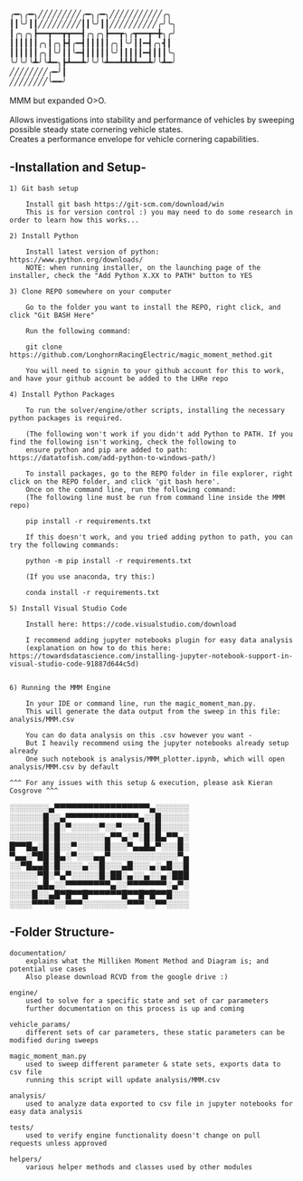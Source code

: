 
╭━╮╭━╮╱╱╱╱╱╱╱╱╱╭━╮╭━╮╱╱╱╱╱╱╱╱╱╱╱╭╮<br />
┃┃╰╯┃┃╱╱╱╱╱╱╱╱╱┃┃╰╯┃┃╱╱╱╱╱╱╱╱╱╱╭╯╰╮<br />
┃╭╮╭╮┣━━┳━━┳┳━━┫╭╮╭╮┣━━┳╮╭┳━━┳━╋╮╭╯<br />
┃┃┃┃┃┃╭╮┃╭╮┣┫╭━┫┃┃┃┃┃╭╮┃╰╯┃┃━┫╭╮┫┃<br />
┃┃┃┃┃┃╭╮┃╰╯┃┃╰━┫┃┃┃┃┃╰╯┃┃┃┃┃━┫┃┃┃╰╮<br />
╰╯╰╯╰┻╯╰┻━╮┣┻━━┻╯╰╯╰┻━━┻┻┻┻━━┻╯╰┻━╯<br />
╱╱╱╱╱╱╱╱╭━╯┃<br />
╱╱╱╱╱╱╱╱╰━━╯<br />
<br />MMM but expanded O>O.<br /><br />
Allows investigations into stability and performance of vehicles by sweeping possible steady state cornering vehicle states.<br />
Creates a performance envelope for vehicle cornering capabilities.


## -Installation and Setup-

    1) Git bash setup

        Install git bash https://git-scm.com/download/win
        This is for version control :) you may need to do some research in order to learn how this works...

    2) Install Python

        Install latest version of python: https://www.python.org/downloads/
        NOTE: when running installer, on the launching page of the installer, check the "Add Python X.XX to PATH" button to YES

    3) Clone REPO somewhere on your computer

        Go to the folder you want to install the REPO, right click, and click "Git BASH Here"

        Run the following command:

        git clone https://github.com/LonghornRacingElectric/magic_moment_method.git

        You will need to signin to your github account for this to work, and have your github account be added to the LHRe repo

    4) Install Python Packages

        To run the solver/engine/other scripts, installing the necessary python packages is required.

        (The following won't work if you didn't add Python to PATH. If you find the following isn't working, check the following to
        ensure python and pip are added to path: https://datatofish.com/add-python-to-windows-path/)
        
        To install packages, go to the REPO folder in file explorer, right click on the REPO folder, and click 'git bash here'.
        Once on the command line, run the following command:
        (The following line must be run from command line inside the MMM repo)
        
        pip install -r requirements.txt

        If this doesn't work, and you tried adding python to path, you can try the following commands:

        python -m pip install -r requirements.txt

        (If you use anaconda, try this:)

        conda install -r requirements.txt

    5) Install Visual Studio Code

        Install here: https://code.visualstudio.com/download

        I recommend adding jupyter notebooks plugin for easy data analysis 
        (explanation on how to do this here: https://towardsdatascience.com/installing-jupyter-notebook-support-in-visual-studio-code-91887d644c5d)


    6) Running the MMM Engine

        In your IDE or command line, run the magic_moment_man.py. 
        This will generate the data output from the sweep in this file: analysis/MMM.csv
        
        You can do data analysis on this .csv however you want -
        But I heavily recommend using the jupyter notebooks already setup already
        One such notebook is analysis/MMM_plotter.ipynb, which will open analysis/MMM.csv by default

    ^^^ For any issues with this setup & execution, please ask Kieran Cosgrove ^^^

░░░░░░░▄▀▀▀▀▀▀▀▀▀▀▀▀▀▀▀▀▀▄░░░░░░<br />
░░░░░░█░░▄▀▀▀▀▀▀▀▀▀▀▀▀▀▄░░█░░░░░<br />
░░░░░░█░█░▀░░░░░▀░░▀░░░░█░█░░░░░<br />
░░░░░░█░█░░░░░░░░▄▀▀▄░▀░█░█▄▀▀▄░<br />
█▀▀█▄░█░█░░▀░░░░░█░░░▀▄▄█▄▀░░░█░<br />
▀▄▄░▀██░█▄░▀░░░▄▄▀░░░░░░░░░░░░▀▄<br />
░░▀█▄▄█░█░░░░▄░░█░░░▄█░░░▄░▄█░░█<br />
░░░░░▀█░▀▄▀░░░░░█░██░▄░░▄░░▄░███<br />
░░░░░▄█▄░░▀▀▀▀▀▀▀▀▄░░▀▀▀▀▀▀▀░▄▀░<br />
░░░░█░░▄█▀█▀▀█▀▀▀▀▀▀█▀▀█▀█▀▀█░░░<br />
░░░░▀▀▀▀░░▀▀▀░░░░░░░░▀▀▀░░▀▀░░░░<br />

## -Folder Structure-

    documentation/
        explains what the Milliken Moment Method and Diagram is; and potential use cases
        Also please download RCVD from the google drive :)

    engine/ 
        used to solve for a specific state and set of car parameters
        further documentation on this process is up and coming

    vehicle_params/
        different sets of car parameters, these static parameters can be modified during sweeps

    magic_moment_man.py
        used to sweep different parameter & state sets, exports data to csv file
        running this script will update analysis/MMM.csv

    analysis/
        used to analyze data exported to csv file in jupyter notebooks for easy data analysis

    tests/
        used to verify engine functionality doesn't change on pull requests unless approved

    helpers/
        various helper methods and classes used by other modules
